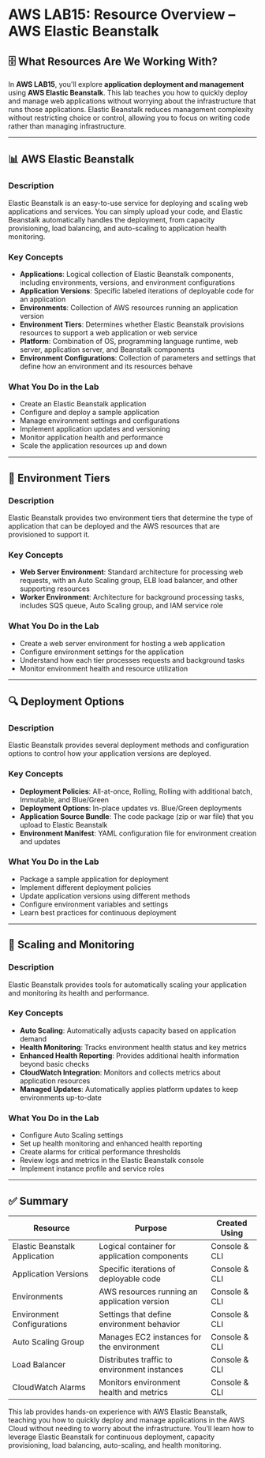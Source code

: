 # AWS LAB15: Resource Overview – AWS Elastic Beanstalk

## 🗄️ What Resources Are We Working With?

In **AWS LAB15**, you'll explore **application deployment and management** using **AWS Elastic Beanstalk**. This lab teaches you how to quickly deploy and manage web applications without worrying about the infrastructure that runs those applications. Elastic Beanstalk reduces management complexity without restricting choice or control, allowing you to focus on writing code rather than managing infrastructure.

---

## 📊 AWS Elastic Beanstalk

### Description
Elastic Beanstalk is an easy-to-use service for deploying and scaling web applications and services. You can simply upload your code, and Elastic Beanstalk automatically handles the deployment, from capacity provisioning, load balancing, and auto-scaling to application health monitoring.

### Key Concepts
- **Applications**: Logical collection of Elastic Beanstalk components, including environments, versions, and environment configurations
- **Application Versions**: Specific labeled iterations of deployable code for an application
- **Environments**: Collection of AWS resources running an application version
- **Environment Tiers**: Determines whether Elastic Beanstalk provisions resources to support a web application or web service
- **Platform**: Combination of OS, programming language runtime, web server, application server, and Beanstalk components
- **Environment Configurations**: Collection of parameters and settings that define how an environment and its resources behave

### What You Do in the Lab
- Create an Elastic Beanstalk application
- Configure and deploy a sample application
- Manage environment settings and configurations
- Implement application updates and versioning
- Monitor application health and performance
- Scale the application resources up and down

---

## 🔎 Environment Tiers

### Description
Elastic Beanstalk provides two environment tiers that determine the type of application that can be deployed and the AWS resources that are provisioned to support it.

### Key Concepts
- **Web Server Environment**: Standard architecture for processing web requests, with an Auto Scaling group, ELB load balancer, and other supporting resources
- **Worker Environment**: Architecture for background processing tasks, includes SQS queue, Auto Scaling group, and IAM service role

### What You Do in the Lab
- Create a web server environment for hosting a web application
- Configure environment settings for the application
- Understand how each tier processes requests and background tasks
- Monitor environment health and resource utilization

---

## 🔍 Deployment Options

### Description
Elastic Beanstalk provides several deployment methods and configuration options to control how your application versions are deployed.

### Key Concepts
- **Deployment Policies**: All-at-once, Rolling, Rolling with additional batch, Immutable, and Blue/Green
- **Deployment Options**: In-place updates vs. Blue/Green deployments
- **Application Source Bundle**: The code package (zip or war file) that you upload to Elastic Beanstalk
- **Environment Manifest**: YAML configuration file for environment creation and updates

### What You Do in the Lab
- Package a sample application for deployment
- Implement different deployment policies
- Update application versions using different methods
- Configure environment variables and settings
- Learn best practices for continuous deployment

---

## 🔄 Scaling and Monitoring

### Description
Elastic Beanstalk provides tools for automatically scaling your application and monitoring its health and performance.

### Key Concepts
- **Auto Scaling**: Automatically adjusts capacity based on application demand
- **Health Monitoring**: Tracks environment health status and key metrics
- **Enhanced Health Reporting**: Provides additional health information beyond basic checks
- **CloudWatch Integration**: Monitors and collects metrics about application resources
- **Managed Updates**: Automatically applies platform updates to keep environments up-to-date

### What You Do in the Lab
- Configure Auto Scaling settings
- Set up health monitoring and enhanced health reporting
- Create alarms for critical performance thresholds
- Review logs and metrics in the Elastic Beanstalk console
- Implement instance profile and service roles

---

## ✅ Summary

| Resource                    | Purpose                                             | Created Using    |
|-----------------------------|-----------------------------------------------------|------------------|
| Elastic Beanstalk Application| Logical container for application components        | Console & CLI    |
| Application Versions        | Specific iterations of deployable code              | Console & CLI    |
| Environments                | AWS resources running an application version        | Console & CLI    |
| Environment Configurations  | Settings that define environment behavior           | Console & CLI    |
| Auto Scaling Group          | Manages EC2 instances for the environment           | Console & CLI    |
| Load Balancer               | Distributes traffic to environment instances        | Console & CLI    |
| CloudWatch Alarms           | Monitors environment health and metrics             | Console & CLI    |

This lab provides hands-on experience with AWS Elastic Beanstalk, teaching you how to quickly deploy and manage applications in the AWS Cloud without needing to worry about the infrastructure. You'll learn how to leverage Elastic Beanstalk for continuous deployment, capacity provisioning, load balancing, auto-scaling, and health monitoring. 